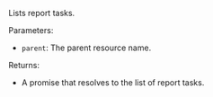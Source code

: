 Lists report tasks.

Parameters:

- `parent`: The parent resource name.

Returns:

- A promise that resolves to the list of report tasks.
